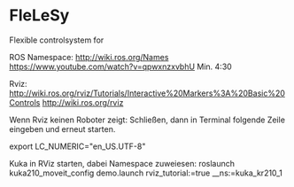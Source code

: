 # FleLeSy
Flexible controlsystem for



























ROS Namespace:
http://wiki.ros.org/Names
https://www.youtube.com/watch?v=qpwxnzxvbhU Min. 4:30

Rviz:
http://wiki.ros.org/rviz/Tutorials/Interactive%20Markers%3A%20Basic%20Controls 
http://wiki.ros.org/rviz


Wenn Rviz keinen Roboter zeigt:
Schließen, dann in Terminal folgende Zeile eingeben und erneut starten.

export LC_NUMERIC="en_US.UTF-8"

Kuka in RViz starten, dabei Namespace zuweiesen:
roslaunch kuka210_moveit_config demo.launch rviz_tutorial:=true __ns:=kuka_kr210_1
